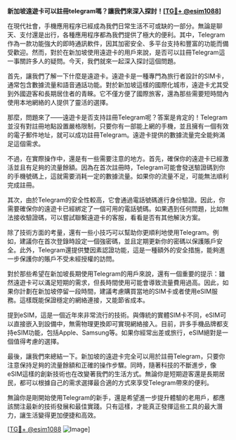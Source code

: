 **新加坡遠遊卡可以註冊telegram嗎？讓我們來深入探討！[[TG💪+ @esim1088](https://t.me/s/esim1088)]**

在現代社會，手機應用程序已經成為我們日常生活不可或缺的一部分。無論是聊天、支付還是出行，各種應用程序都為我們提供了極大的便利。其中，Telegram作為一款功能強大的即時通訊軟件，因其加密安全、多平台支持和豐富的功能而備受歡迎。然而，對於在新加坡使用遠遊卡的用戶來說，是否可以註冊Telegram這一事關許多人的疑問。今天，我們就來一起深入探討這個問題。

首先，讓我們了解一下什麼是遠遊卡。遠遊卡是一種專門為旅行者設計的SIM卡，通常包含數據流量和語音通話功能。對於新加坡這樣的國際化城市，遠遊卡尤其受到外國遊客和長期居住者的青睞。它不僅方便了國際旅客，還為那些需要短時間內使用本地網絡的人提供了靈活的選擇。

那麼，問題來了——遠遊卡是否支持註冊Telegram呢？答案是肯定的！Telegram並沒有對註冊地點設置嚴格限制，只要你有一部能上網的手機，並且擁有一個有效的電子郵件地址，就可以成功註冊Telegram。遠遊卡提供的數據流量完全能夠滿足這個需求。

不過，在實際操作中，還是有一些需要注意的地方。首先，確保你的遠遊卡已經激活並且有足夠的流量餘額。因為在首次註冊時，Telegram可能會發送驗證碼到你的手機號碼上，這就需要消耗一定的數據流量。如果你的流量不足，可能無法順利完成註冊。

其次，由於Telegram的安全性較高，它會通過電話號碼進行身份驗證。因此，你需要確保你的遠遊卡已經綁定了一個可用的電話號碼。如果遇到任何問題，比如無法接收驗證碼，可以嘗試聯繫遠遊卡的客服，看看是否有其他解決方案。

除了技術方面的考量，還有一些小技巧可以幫助你更順利地使用Telegram。例如，建議你在首次登錄時設定一個強密碼，並且定期更新你的密碼以保護賬戶安全。此外，Telegram還提供雙因素認證功能，這是一種額外的安全措施，能夠進一步保護你的賬戶不受未經授權的訪問。

對於那些希望在新加坡長期使用Telegram的用戶來說，還有一個重要的提示：雖然遠遊卡可以滿足短期的需求，但長時間使用可能會導致流量費用過高。因此，如果你計劃在新加坡停留一段時間，建議考慮購買當地的SIM卡或者使用eSIM服務。這樣既能保證穩定的網絡連接，又能節省成本。

提到eSIM，這是一個近年來非常流行的技術。與傳統的實體SIM卡不同，eSIM可以直接嵌入到設備中，無需物理更換即可實現網絡接入。目前，許多手機品牌都支持eSIM功能，包括Apple、Samsung等。如果你經常出差或旅行，eSIM絕對是一個值得考慮的選擇。

最後，讓我們來總結一下。新加坡的遠遊卡完全可以用於註冊Telegram，只要你注意保持足夠的流量餘額和正確的操作步驟。同時，隨著科技的不斷進步，像eSIM這樣的創新技術也在改變著我們的生活方式。無論你是短期遊客還是長期居民，都可以根據自己的需求選擇最合適的方式來享受Telegram帶來的便利。

無論你是剛開始使用Telegram的新手，還是希望進一步提升體驗的老用戶，都應該關注最新的技術發展和最佳實踐。只有這樣，才能真正發揮這些工具的最大潛力，讓生活變得更加便捷和高效。

[[TG💪+ @esim1088](https://t.me/s/esim1088) ![Image](https://i.postimg.cc/4NQfJmqS/Snipaste-2025-05-13-00-14-12.png)]